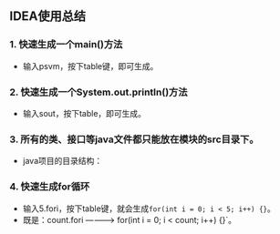 ## IDEA使用总结
### 1. 快速生成一个main()方法
- 输入psvm，按下table键，即可生成。
### 2. 快速生成一个System.out.println()方法
- 输入sout，按下table，即可生成。
### 3. 所有的类、接口等java文件都只能放在模块的src目录下。
- java项目的目录结构：

### 4. 快速生成for循环
- 输入5.fori，按下table键，就会生成`for(int i = 0; i < 5; i++) {}`。
- 既是：count.fori ————> for(int i = 0; i < count; i++) {}`。
